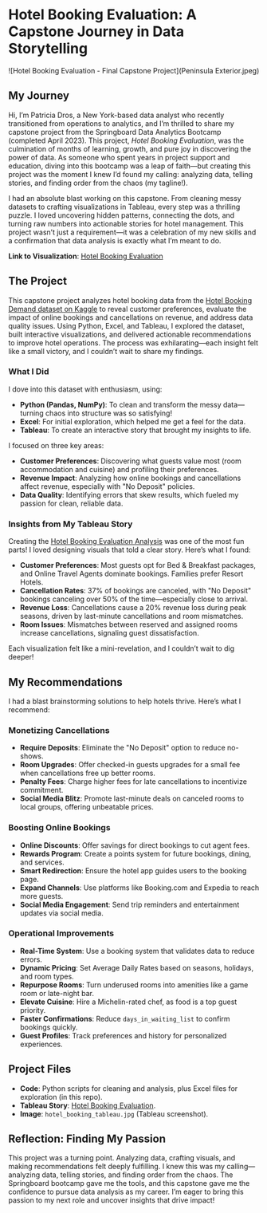 # Hotel Booking Evaluation: A Capstone Journey in Data Storytelling

![Hotel Booking Evaluation - Final Capstone Project](Peninsula Exterior.jpeg)

## My Journey
Hi, I’m Patricia Dros, a New York-based data analyst who recently transitioned from operations to analytics, and I’m thrilled to share my capstone project from the Springboard Data Analytics Bootcamp (completed April 2023). This project, *Hotel Booking Evaluation*, was the culmination of months of learning, growth, and pure joy in discovering the power of data. As someone who spent years in project support and education, diving into this bootcamp was a leap of faith—but creating this project was the moment I knew I’d found my calling: analyzing data, telling stories, and finding order from the chaos (my tagline!).

I had an absolute blast working on this capstone. From cleaning messy datasets to crafting visualizations in Tableau, every step was a thrilling puzzle. I loved uncovering hidden patterns, connecting the dots, and turning raw numbers into actionable stories for hotel management. This project wasn’t just a requirement—it was a celebration of my new skills and a confirmation that data analysis is exactly what I’m meant to do.

**Link to Visualization**: [Hotel Booking Evaluation](https://public.tableau.com/app/profile/patricia.dros/viz/HotelBookingEvaluation/Story1)

## The Project
This capstone project analyzes hotel booking data from the [Hotel Booking Demand dataset on Kaggle](https://www.kaggle.com/datasets/mojtaba142/hotel-booking) to reveal customer preferences, evaluate the impact of online bookings and cancellations on revenue, and address data quality issues. Using Python, Excel, and Tableau, I explored the dataset, built interactive visualizations, and delivered actionable recommendations to improve hotel operations. The process was exhilarating—each insight felt like a small victory, and I couldn’t wait to share my findings.

### What I Did
I dove into this dataset with enthusiasm, using:
- **Python (Pandas, NumPy)**: To clean and transform the messy data—turning chaos into structure was so satisfying!
- **Excel**: For initial exploration, which helped me get a feel for the data.
- **Tableau**: To create an interactive story that brought my insights to life.

I focused on three key areas:
- **Customer Preferences**: Discovering what guests value most (room accommodation and cuisine) and profiling their preferences.
- **Revenue Impact**: Analyzing how online bookings and cancellations affect revenue, especially with "No Deposit" policies.
- **Data Quality**: Identifying errors that skew results, which fueled my passion for clean, reliable data.

### Insights from My Tableau Story
Creating the [Hotel Booking Evaluation Analysis](https://public.tableau.com/app/profile/patricia.dros/viz/HotelBookingEvaluation/Story1) was one of the most fun parts! I loved designing visuals that told a clear story. Here’s what I found:
- **Customer Preferences**: Most guests opt for Bed & Breakfast packages, and Online Travel Agents dominate bookings. Families prefer Resort Hotels.
- **Cancellation Rates**: 37% of bookings are canceled, with "No Deposit" bookings canceling over 50% of the time—especially close to arrival.
- **Revenue Loss**: Cancellations cause a 20% revenue loss during peak seasons, driven by last-minute cancellations and room mismatches.
- **Room Issues**: Mismatches between reserved and assigned rooms increase cancellations, signaling guest dissatisfaction.

Each visualization felt like a mini-revelation, and I couldn’t wait to dig deeper!

## My Recommendations
I had a blast brainstorming solutions to help hotels thrive. Here’s what I recommend:

### Monetizing Cancellations
- **Require Deposits**: Eliminate the "No Deposit" option to reduce no-shows.
- **Room Upgrades**: Offer checked-in guests upgrades for a small fee when cancellations free up better rooms.
- **Penalty Fees**: Charge higher fees for late cancellations to incentivize commitment.
- **Social Media Blitz**: Promote last-minute deals on canceled rooms to local groups, offering unbeatable prices.

### Boosting Online Bookings
- **Online Discounts**: Offer savings for direct bookings to cut agent fees.
- **Rewards Program**: Create a points system for future bookings, dining, and services.
- **Smart Redirection**: Ensure the hotel app guides users to the booking page.
- **Expand Channels**: Use platforms like Booking.com and Expedia to reach more guests.
- **Social Media Engagement**: Send trip reminders and entertainment updates via social media.

### Operational Improvements
- **Real-Time System**: Use a booking system that validates data to reduce errors.
- **Dynamic Pricing**: Set Average Daily Rates based on seasons, holidays, and room types.
- **Repurpose Rooms**: Turn underused rooms into amenities like a game room or late-night bar.
- **Elevate Cuisine**: Hire a Michelin-rated chef, as food is a top guest priority.
- **Faster Confirmations**: Reduce `days_in_waiting_list` to confirm bookings quickly.
- **Guest Profiles**: Track preferences and history for personalized experiences.

## Project Files
- **Code**: Python scripts for cleaning and analysis, plus Excel files for exploration (in this repo).
- **Tableau Story**: [Hotel Booking Evaluation](https://public.tableau.com/app/profile/patricia.dros/viz/HotelBookingEvaluation/Story1).
- **Image**: `hotel_booking_tableau.jpg` (Tableau screenshot).

## Reflection: Finding My Passion

This project was a turning point. Analyzing data, crafting visuals, and making recommendations felt deeply fulfilling. I knew this was my calling—analyzing data, telling stories, and finding order from the chaos. The Springboard bootcamp gave me the tools, and this capstone gave me the confidence to pursue data analysis as my career. I’m eager to bring this passion to my next role and uncover insights that drive impact!

